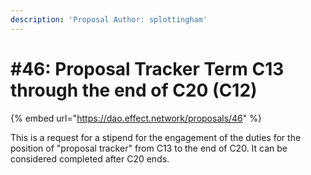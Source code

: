 ```yaml
---
description: 'Proposal Author: splottingham'
---
```


# #46: Proposal Tracker Term C13 through the end of C20 (C12)

{% embed url="https://dao.effect.network/proposals/46" %}

This is a request for a stipend for the engagement of the duties for the position of "proposal tracker" from C13 to the end of C20. It can be considered completed after C20 ends.
